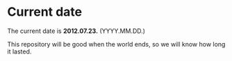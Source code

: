 # Current date

The current date is **2012.07.23.** (YYYY.MM.DD.)

This repository will be good when the world ends, so we will know how long it lasted.